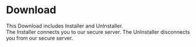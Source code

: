# Download
This Download includes Installer and UnInstaller.  
The Installer connects you to our secure server. 
The UnInstaller disconnects you from our secure server.  